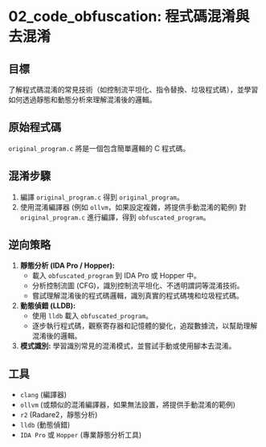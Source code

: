 # 02_code_obfuscation: 程式碼混淆與去混淆

## 目標
了解程式碼混淆的常見技術（如控制流平坦化、指令替換、垃圾程式碼），並學習如何透過靜態和動態分析來理解混淆後的邏輯。

## 原始程式碼
`original_program.c` 將是一個包含簡單邏輯的 C 程式碼。

## 混淆步驟
1. 編譯 `original_program.c` 得到 `original_program`。
2. 使用混淆編譯器 (例如 `ollvm`，如果設定複雜，將提供手動混淆的範例) 對 `original_program.c` 進行編譯，得到 `obfuscated_program`。

## 逆向策略
1. **靜態分析 (IDA Pro / Hopper):**
    *   載入 `obfuscated_program` 到 IDA Pro 或 Hopper 中。
    *   分析控制流圖 (CFG)，識別控制流平坦化、不透明謂詞等混淆技術。
    *   嘗試理解混淆後的程式碼邏輯，識別真實的程式碼塊和垃圾程式碼。
2. **動態偵錯 (LLDB):**
    *   使用 `lldb` 載入 `obfuscated_program`。
    *   逐步執行程式碼，觀察寄存器和記憶體的變化，追蹤數據流，以幫助理解混淆後的邏輯。
3. **模式識別:** 學習識別常見的混淆模式，並嘗試手動或使用腳本去混淆。

## 工具
*   `clang` (編譯器)
*   `ollvm` (或類似的混淆編譯器，如果無法設置，將提供手動混淆的範例)
*   `r2` (Radare2，靜態分析)
*   `lldb` (動態偵錯)
*   `IDA Pro` 或 `Hopper` (專業靜態分析工具)
